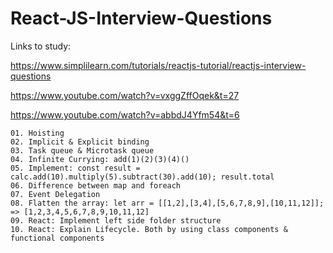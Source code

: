 # React-JS-Interview-Questions


Links to study:

https://www.simplilearn.com/tutorials/reactjs-tutorial/reactjs-interview-questions

https://www.youtube.com/watch?v=vxggZffOqek&t=27

https://www.youtube.com/watch?v=abbdJ4Yfm54&t=6


```
01. Hoisting
02. Implicit & Explicit binding
03. Task queue & Microtask queue
04. Infinite Currying: add(1)(2)(3)(4)()
05. Implement: const result = calc.add(10).multiply(5).subtract(30).add(10); result.total
06. Difference between map and foreach
07. Event Delegation
08. Flatten the array: let arr = [[1,2],[3,4],[5,6,7,8,9],[10,11,12]]; => [1,2,3,4,5,6,7,8,9,10,11,12]
09. React: Implement left side folder structure
10. React: Explain Lifecycle. Both by using class components & functional components
```

